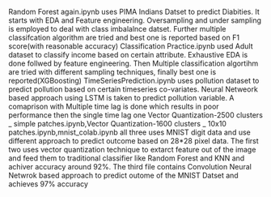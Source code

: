 Random Forest again.ipynb uses PIMA Indians Datset to predict Diabities. It starts with EDA and Feature engineering. Oversampling and under sampling is employed to deal with class imbalalnce datset. Further multiple classifcation algorithm are tried and best one is reported based on F1 score(with reasonable accuracy)
Classification Practice.ipynb used Adult dataset to classify income based on certain attribute. Exhaustive EDA is done follwed by feature engineering. Then Multiple classification algortihm are tried with different sampling techniques, finally best one is reported(XGBoosting) 
TimeSeriesPrediction.ipynb uses pollution dataset to predict pollution based on certain timeseries co-variates. Neural Netweork  based approach using LSTM is taken to predict pollution variable. A comaprison with Multiple time lag is done which results in poor performance then the single time lag one
Vector Quantization-2500 clusters _ simple patches.ipynb,Vector Quantization-1600 clusters _ 10x10 patches.ipynb,mnist_colab.ipynb all three uses MNIST digit data and use different approach to predict outcome based on 28*28 pixel data. The first two uses vector quantization technique to extarct feature out of the image and feed them to traditional classifier like Random Forest and KNN and achiver accuracy around 92%. The third file contains Convolution Neural Netwrok based approach to predict outome of the MNIST Datset and achieves 97% accuracy
